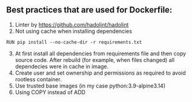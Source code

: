 ## Best practices that are used for Dockerfile:
1. Linter by https://github.com/hadolint/hadolint
2. Not using cache when installing dependencies
```
RUN pip install --no-cache-dir -r requirements.txt
```
3. At first install all dependencies from requirements file and then copy source code. After rebuild (for example, when files changed) all dependecies were in cache in image. 
4. Create user and set ownership and permissions as required to avoid rootless container.
5. Use trusted base images (in my case python:3.9-alpine3.14)
6. Using COPY instead of ADD